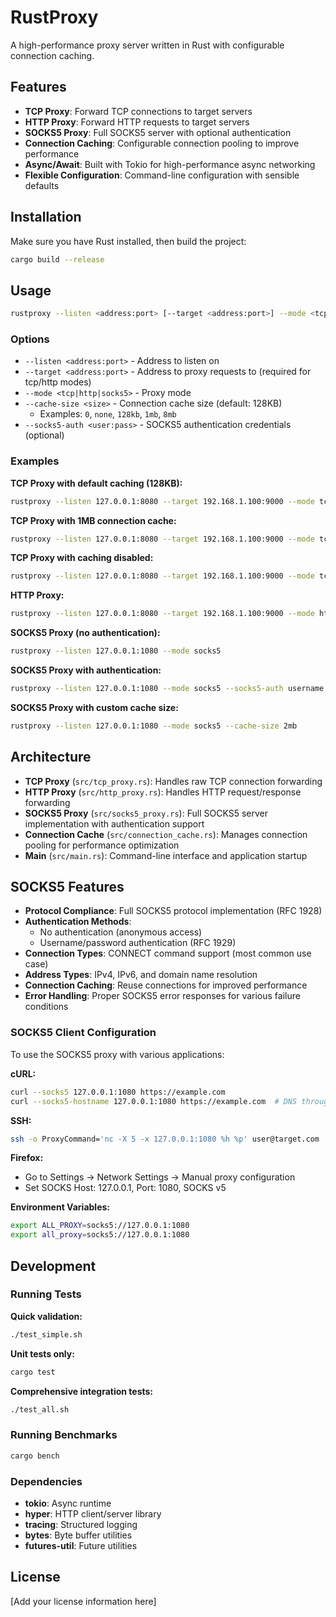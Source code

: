 # RustProxy

A high-performance proxy server written in Rust with configurable connection caching.

## Features

- **TCP Proxy**: Forward TCP connections to target servers
- **HTTP Proxy**: Forward HTTP requests to target servers  
- **SOCKS5 Proxy**: Full SOCKS5 server with optional authentication
- **Connection Caching**: Configurable connection pooling to improve performance
- **Async/Await**: Built with Tokio for high-performance async networking
- **Flexible Configuration**: Command-line configuration with sensible defaults

## Installation

Make sure you have Rust installed, then build the project:

```bash
cargo build --release
```

## Usage

```bash
rustproxy --listen <address:port> [--target <address:port>] --mode <tcp|http|socks5> [--cache-size <size>] [--socks5-auth <user:pass>]
```

### Options

- `--listen <address:port>` - Address to listen on
- `--target <address:port>` - Address to proxy requests to (required for tcp/http modes)
- `--mode <tcp|http|socks5>` - Proxy mode
- `--cache-size <size>` - Connection cache size (default: 128KB)
  - Examples: `0`, `none`, `128kb`, `1mb`, `8mb`
- `--socks5-auth <user:pass>` - SOCKS5 authentication credentials (optional)

### Examples

**TCP Proxy with default caching (128KB):**
```bash
rustproxy --listen 127.0.0.1:8080 --target 192.168.1.100:9000 --mode tcp
```

**TCP Proxy with 1MB connection cache:**
```bash
rustproxy --listen 127.0.0.1:8080 --target 192.168.1.100:9000 --mode tcp --cache-size 1mb
```

**TCP Proxy with caching disabled:**
```bash
rustproxy --listen 127.0.0.1:8080 --target 192.168.1.100:9000 --mode tcp --cache-size 0
```

**HTTP Proxy:**
```bash
rustproxy --listen 127.0.0.1:8080 --target 192.168.1.100:9000 --mode http
```

**SOCKS5 Proxy (no authentication):**
```bash
rustproxy --listen 127.0.0.1:1080 --mode socks5
```

**SOCKS5 Proxy with authentication:**
```bash
rustproxy --listen 127.0.0.1:1080 --mode socks5 --socks5-auth username:password
```

**SOCKS5 Proxy with custom cache size:**
```bash
rustproxy --listen 127.0.0.1:1080 --mode socks5 --cache-size 2mb
```

## Architecture

- **TCP Proxy** (`src/tcp_proxy.rs`): Handles raw TCP connection forwarding
- **HTTP Proxy** (`src/http_proxy.rs`): Handles HTTP request/response forwarding
- **SOCKS5 Proxy** (`src/socks5_proxy.rs`): Full SOCKS5 server implementation with authentication support
- **Connection Cache** (`src/connection_cache.rs`): Manages connection pooling for performance optimization
- **Main** (`src/main.rs`): Command-line interface and application startup

## SOCKS5 Features

- **Protocol Compliance**: Full SOCKS5 protocol implementation (RFC 1928)
- **Authentication Methods**:
  - No authentication (anonymous access)
  - Username/password authentication (RFC 1929)
- **Connection Types**: CONNECT command support (most common use case)
- **Address Types**: IPv4, IPv6, and domain name resolution
- **Connection Caching**: Reuse connections for improved performance
- **Error Handling**: Proper SOCKS5 error responses for various failure conditions

### SOCKS5 Client Configuration

To use the SOCKS5 proxy with various applications:

**cURL:**
```bash
curl --socks5 127.0.0.1:1080 https://example.com
curl --socks5-hostname 127.0.0.1:1080 https://example.com  # DNS through proxy
```

**SSH:**
```bash
ssh -o ProxyCommand='nc -X 5 -x 127.0.0.1:1080 %h %p' user@target.com
```

**Firefox:** 
- Go to Settings → Network Settings → Manual proxy configuration
- Set SOCKS Host: 127.0.0.1, Port: 1080, SOCKS v5

**Environment Variables:**
```bash
export ALL_PROXY=socks5://127.0.0.1:1080
export all_proxy=socks5://127.0.0.1:1080
```

## Development

### Running Tests

**Quick validation:**
```bash
./test_simple.sh
```

**Unit tests only:**
```bash
cargo test
```

**Comprehensive integration tests:**
```bash
./test_all.sh
```

### Running Benchmarks

```bash
cargo bench
```

### Dependencies

- **tokio**: Async runtime
- **hyper**: HTTP client/server library  
- **tracing**: Structured logging
- **bytes**: Byte buffer utilities
- **futures-util**: Future utilities

## License

[Add your license information here]